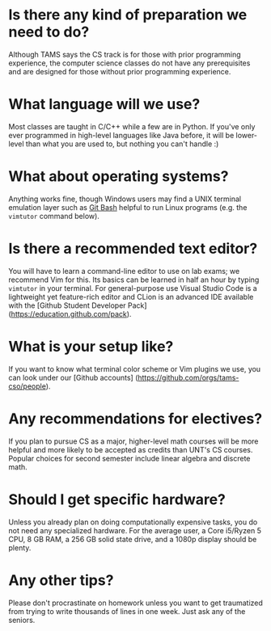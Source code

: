 # Is there any kind of preparation we need to do?
Although TAMS says the CS track is for those with prior programming
experience, the computer science classes do not have any prerequisites
and are designed for those without prior programming experience.

# What language will we use?
Most classes are taught in C/C++ while a few are in Python.
If you've only ever programmed in high-level languages like Java before,
it will be lower-level than what you are used to,
but nothing you can't handle :)

# What about operating systems?
Anything works fine, though Windows users may find a UNIX terminal
emulation layer such as [Git Bash](https://gitforwindows.org) helpful to
run Linux programs (e.g. the `vimtutor` command below).

# Is there a recommended text editor?
You will have to learn a command-line editor to use on lab exams; we
recommend Vim for this. Its basics can be learned in half an hour by
typing `vimtutor` in your terminal. For general-purpose use Visual
Studio Code is a lightweight yet feature-rich editor and CLion is an
advanced IDE available with the [Github Student Developer Pack]
(https://education.github.com/pack).

# What is your setup like?
If you want to know what terminal color scheme or Vim plugins we use,
you can look under our [Github accounts]
(https://github.com/orgs/tams-cso/people).

# Any recommendations for electives?
If you plan to pursue CS as a major, higher-level math courses will be
more helpful and more likely to be accepted as credits than UNT's CS
courses. Popular choices for second semester include linear algebra and
discrete math.

# Should I get specific hardware?
Unless you already plan on doing computationally expensive tasks, you do
not need any specialized hardware. For the average user, a Core i5/Ryzen
5 CPU, 8 GB RAM, a 256 GB solid state drive, and a 1080p display should
be plenty.

# Any other tips?
Please don't procrastinate on homework unless you want to get
traumatized from trying to write thousands of lines in one week. Just
ask any of the seniors.
